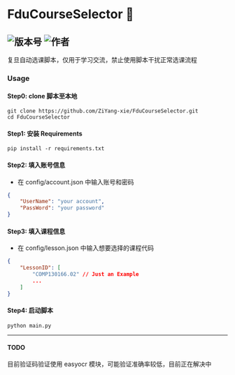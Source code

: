 # FduCourseSelector 📝
![版本号](https://img.shields.io/badge/Version-Beta--0.0.1-blue) ![作者](https://img.shields.io/badge/Author-Xzy-orange)  
---

复旦自动选课脚本，仅用于学习交流，禁止使用脚本干扰正常选课流程

### Usage
#### Step0: clone 脚本至本地
```shell
git clone https://github.com/ZiYang-xie/FduCourseSelector.git
cd FduCourseSelector
```

#### Step1: 安装 Requirements
```shell
pip install -r requirements.txt
```

#### Step2: 填入账号信息
- 在 config/account.json 中输入账号和密码

```json
{
    "UserName": "your account",
    "PassWord": "your password"
}
```

#### Step3: 填入课程信息
- 在 config/lesson.json 中输入想要选择的课程代码

```json
{
    "LessonID": [
        "COMP130166.02" // Just an Example
        ...
    ]
}
```
#### Step4: 启动脚本
```shell
python main.py
```

---
#### TODO
目前验证码验证使用 easyocr 模块，可能验证准确率较低，目前正在解决中